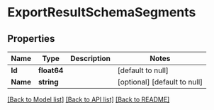 # ExportResultSchemaSegments

## Properties
Name | Type | Description | Notes
------------ | ------------- | ------------- | -------------
**Id** | **float64** |  | [default to null]
**Name** | **string** |  | [optional] [default to null]

[[Back to Model list]](../README.md#documentation-for-models) [[Back to API list]](../README.md#documentation-for-api-endpoints) [[Back to README]](../README.md)

